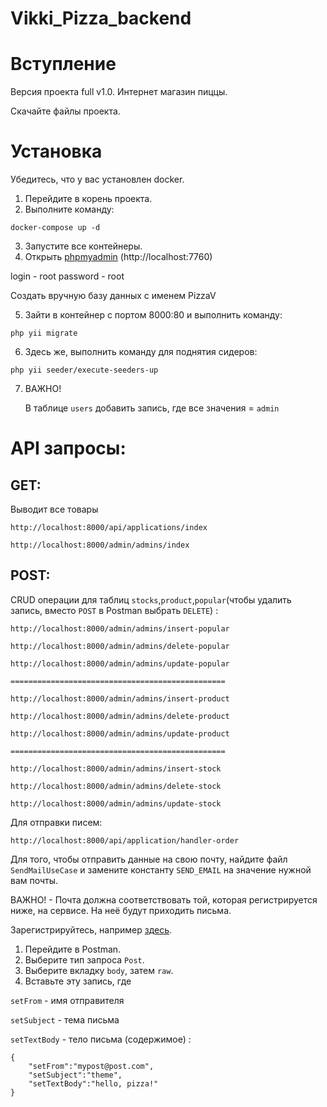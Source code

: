 # Vikki_Pizza_backend

#  Вступление
Версия проекта full v1.0. Интернет магазин пиццы. 

Скачайте файлы проекта.

# Установка
Убедитесь, что у вас установлен docker.

1. Перейдите в корень проекта.
2. Выполните команду:
~~~
docker-compose up -d
~~~
3. Запустите все контейнеры.
4. Открыть [phpmyadmin](http://localhost:7760/) (http://localhost:7760)
 
login - root
password - root

Создать вручную базу данных с именем PizzaV


5. Зайти в контейнер с портом 8000:80 и выполнить команду: 
~~~
php yii migrate
~~~
6. Здесь же, выполнить команду для поднятия сидеров:
~~~
php yii seeder/execute-seeders-up
~~~
7.  ВАЖНО!

     В таблице `users` добавить запись, где все значения = `admin`
# API запросы:

## GET:

Выводит все товары
~~~
http://localhost:8000/api/applications/index

http://localhost:8000/admin/admins/index
~~~

## POST:
CRUD операции для таблиц `stocks`,`product`,`popular`(чтобы удалить запись, вместо `POST` в Postman выбрать `DELETE`) :
~~~
http://localhost:8000/admin/admins/insert-popular

http://localhost:8000/admin/admins/delete-popular

http://localhost:8000/admin/admins/update-popular

================================================

http://localhost:8000/admin/admins/insert-product

http://localhost:8000/admin/admins/delete-product

http://localhost:8000/admin/admins/update-product

================================================

http://localhost:8000/admin/admins/insert-stock

http://localhost:8000/admin/admins/delete-stock

http://localhost:8000/admin/admins/update-stock
~~~
Для отправки писем:
~~~
http://localhost:8000/api/application/handler-order
~~~
Для того, чтобы отправить данные на свою почту, найдите файл `SendMailUseCase` и замените константу `SEND_EMAIL` на значение нужной вам почты. 

ВАЖНО! - Почта должна соответствовать той, которая регистрируется ниже, на сервисе. На неё будут приходить письма. 

Зарегистрируйтесь, например [здесь](https://mailtrap.io/). 

1. Перейдите в Postman.
2. Выберите тип запроса `Post`.
3. Выберите вкладку `body`, затем `raw`.
4. Вставьте эту запись, где

`setFrom` - имя отправителя

`setSubject` - тема письма

`setTextBody` - тело письма (содержимое) :

~~~
{
    "setFrom":"mypost@post.com",
    "setSubject":"theme",
    "setTextBody":"hello, pizza!"
}
~~~
